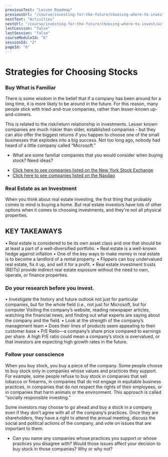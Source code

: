 ```yaml
---
previousText: "Lesson Roadmap"
previousUrl: "/course/investing-for-the-future/choosing-where-to-invest/roadmap"
nextText: "Activities"
nextUrl: "/course/investing-for-the-future/choosing-where-to-invest/activities"
lastLession: "false"
lastSession: "false"
courseModuleId: "6"
sessionId: "2"
pageId: "6"
---
```



# Strategies for Choosing Stocks

### Buy What is Familiar
There is some wisdom in the belief that if a company has been around for a long time, it is more likely to be around in the future. For this reason, many people stick with tried-and-true companies, rather than lesser-known up-and-comers. 

This is related to the risk/return relationship in investments. Lesser known companies are much riskier than older, established companies - but they can also offer the biggest returns if you happen to choose one of the small businesses that explodes into a big success. Not too long ago, nobody had heard of a little company called “Microsoft.”

- What are some familiar companies that you would consider when buying stock? 
Need ideas?
* <a href="https://www.nyse.com/listings_directory/stock" target="_blank">Click here to see companies listed on the New York Stock Exchange</a>
* <a href="https://www.advfn.com/nasdaq/nasdaq.asp" target="_blank">Click here to see companies listed on the Nasdaq</a>

### Real Estate as an Investment

When you think about real estate investing, the first thing that probably comes to mind is buying a home.  But real estate investors have lots of other options when it comes to choosing investments, and they're not all physical properties.

## KEY TAKEAWAYS
•	Real estate is considered to be its own asset class and one that should be at least a part of a well-diversified portfolio.
•	Real estate is a well-known hedge against inflation
•	One of the key ways to make money in real estate is to become a landlord of a rental property.
•	Flippers can buy undervalued real estate, fix it up, and sell it for a profit.
•	Real estate investment trusts (REITs) provide indirect real estate exposure without the need to own, operate, or finance properties.


### Do your research before you invest.  
•	Investigate the history and future outlook not just for particular companies, but for the whole field (i.e., not just for Microsoft, but for computer Visiting the company’s website, reading newspaper articles, watching the financial news, and finding out what experts are saying about the company and the field. 
•	Look at the strength of the company’s management team
•	Does their lines of products seem appealing to their customer base
•	P/E Ratio—a company’s share price compared to earnings per share. A high P/E ratio could mean a company’s stock is overvalued, or that investors are expecting high growth rates in the future.

### Follow your conscience
When you buy stock, you buy a piece of the company. Some people choose to buy stock only in companies whose values and practices they support. For example, some people refuse to buy stock in companies that sell tobacco or firearms, in companies that do not engage in equitable business practices, in companies that do not respect the rights of their employees, or in companies that harm animals or the environment. This approach is called “socially responsible investing.”

Some investors may choose to go ahead and buy a stock in a company even if they don’t agree with all of the company’s practices. Once they are shareholders, they have a right to attend the annual meeting, discuss the social and political actions of the company, and vote on issues that are important to them.

- Can you name any companies whose practices you support or whose practices you disagree with? Would those issues affect your decision to buy stock in those companies? Why or why not?
